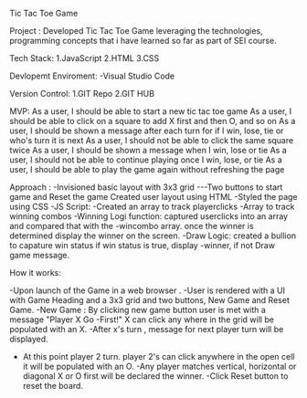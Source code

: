 Tic Tac Toe Game

Project : Developed Tic Tac Toe Game leveraging the technologies, programming concepts that i have learned so far as part of SEI course.

Tech Stack:
1.JavaScript
2.HTML
3.CSS

Devlopemt Enviroment:
-Visual Studio Code

Version Control:
1.GIT Repo
2.GIT HUB

MVP:
As a user, I should be able to start a new tic tac toe game
As a user, I should be able to click on a square to add X first and then O, and so on
As a user, I should be shown a message after each turn for if I win, lose, tie or who's turn it is next
As a user, I should not be able to click the same square twice
As a user, I should be shown a message when I win, lose or tie
As a user, I should not be able to continue playing once I win, lose, or tie
As a user, I should be able to play the game again without refreshing the page

Approach :
-Invisioned basic layout with 3x3 grid
---Two buttons to start game and Reset the game
Created user layout using HTML
-Styled the page using CSS
-JS Script:
-Created an array to track playerclicks
-Array to track winning combos
-Winning Logi function: captured userclicks into an array and compared that with the -wincombo array. once the winner is determined display the winner on the screen.
-Draw Logic: created a bullion to capature win status if win status is true, display -winner, if not Draw game message.

How it works:

-Upon launch of the Game in a web browser .
-User is rendered with a UI with Game Heading and a 3x3 grid and two buttons, New Game and Reset Game.
-New Game : By clicking new game button user is met with a message "Player X Go -First!" X can click any where in the grid will be populated with an X.
-After x's turn , message for next player turn will be displayed.

- At this point player 2 turn. player 2's can click anywhere in the open cell it will be populated with an O.
  -Any player matches vertical, horizontal or diagonal X or O first will be declared the winner.
  -Click Reset button to reset the board.
